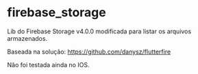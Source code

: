 # firebase_storage
Lib do Firebase Storage v4.0.0 modificada para listar os arquivos armazenados.

Baseada na solução: https://github.com/danysz/flutterfire

Não foi testada ainda no IOS.
